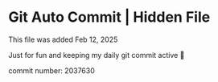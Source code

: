 # Git Auto Commit | Hidden File

This file was added Feb 12, 2025

Just for fun and keeping my daily git commit active 🤪

commit number: 2037630
